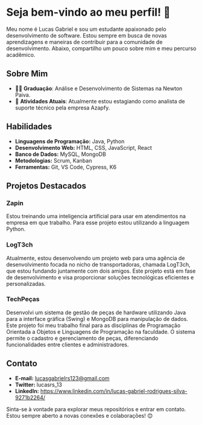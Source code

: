 
# Seja bem-vindo ao meu perfil! 👋 
Meu nome é Lucas Gabriel e sou um estudante apaixonado pelo desenvolvimento de software. Estou sempre em busca de novas aprendizagens e maneiras de contribuir para a comunidade de desenvolvimento. Abaixo, compartilho um pouco sobre mim e meu percurso acadêmico.

## Sobre Mim

- 👨‍🎓 **Graduação**: Análise e Desenvolvimento de Sistemas na Newton Paiva.
- 🌱 **Atividades Atuais**: Atualmente estou estagiando como analista de suporte técnico pela empresa Azapfy.

## Habilidades

- **Linguagens de Programação:** Java, Python
- **Desenvolvimento Web:** HTML, CSS, JavaScript, React
- **Banco de Dados:** MySQL, MongoDB
- **Metodologias:** Scrum, Kanban
- **Ferramentas:** Git, VS Code, Cypress, K6

## Projetos Destacados

### Zapin

Estou treinando uma inteligencia artificial para usar em atendimentos na empresa em que trabalho.
Para esse projeto estou utilizando a linguagem Python.

### LogT3ch

Atualmente, estou desenvolvendo um projeto web para uma agência de desenvolvimento focada no nicho de transportadoras, chamada LogT3ch, que estou fundando juntamente com dois amigos. Este projeto está em fase de desenvolvimento e visa proporcionar soluções tecnológicas eficientes e personalizadas.

### TechPeças

Desenvolvi um sistema de gestão de peças de hardware utilizando Java para a interface gráfica (Swing) e MongoDB para manipulação de dados. Este projeto foi meu trabalho final para as disciplinas de Programação Orientada a Objetos e Linguagens de Programação na faculdade. O sistema permite o cadastro e gerenciamento de peças, diferenciando funcionalidades entre clientes e administradores.

## Contato

- **E-mail:** lucasgabrielrs123@gmail.com
- **Twitter:** lucasrs_13
- **LinkedIn:** https://www.linkedin.com/in/lucas-gabriel-rodrigues-silva-9271b2264/

Sinta-se à vontade para explorar meus repositórios e entrar em contato. Estou sempre aberto a novas conexões e colaborações! 😊

